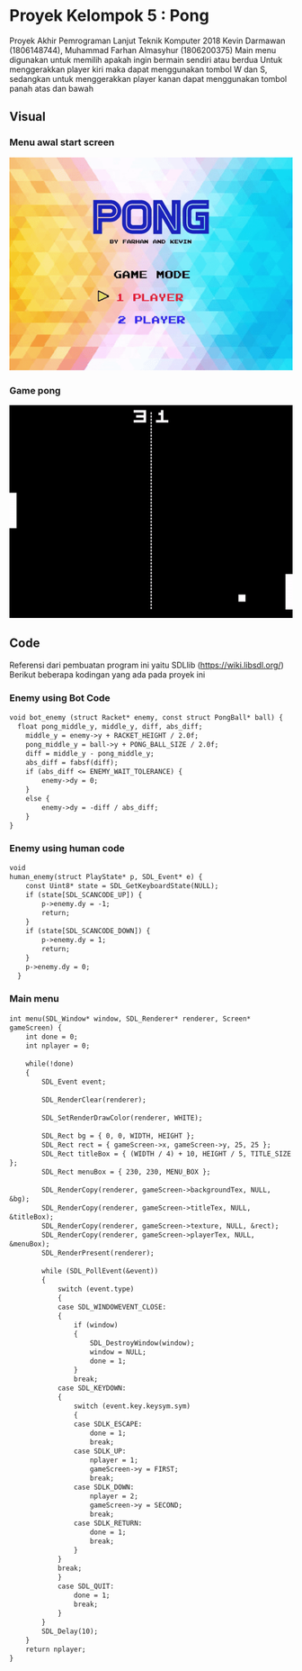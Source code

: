 # Proyek Kelompok 5 : Pong
Proyek Akhir Pemrograman Lanjut Teknik Komputer 2018 Kevin Darmawan (1806148744), Muhammad Farhan Almasyhur (1806200375)
Main menu digunakan untuk memilih apakah ingin bermain sendiri atau berdua
Untuk menggerakkan player kiri maka dapat menggunakan tombol W dan S, sedangkan untuk menggerakkan player kanan dapat menggunakan tombol panah atas dan bawah
## Visual
### Menu awal start screen
![](Media/Menu.gif)
### Game pong
![](Media/Pong.gif.gif)

## Code
Referensi dari pembuatan program ini yaitu SDLlib (https://wiki.libsdl.org/)
Berikut beberapa kodingan yang ada pada proyek ini
### Enemy using Bot Code
```
void bot_enemy (struct Racket* enemy, const struct PongBall* ball) {
  float pong_middle_y, middle_y, diff, abs_diff;
	middle_y = enemy->y + RACKET_HEIGHT / 2.0f;
	pong_middle_y = ball->y + PONG_BALL_SIZE / 2.0f;
	diff = middle_y - pong_middle_y;
	abs_diff = fabsf(diff);
	if (abs_diff <= ENEMY_WAIT_TOLERANCE) {
		enemy->dy = 0;
	}
	else {
		enemy->dy = -diff / abs_diff;
	}
}
```
### Enemy using human code
```
void
human_enemy(struct PlayState* p, SDL_Event* e) {
	const Uint8* state = SDL_GetKeyboardState(NULL);
	if (state[SDL_SCANCODE_UP]) {
		p->enemy.dy = -1;
		return;
	}
	if (state[SDL_SCANCODE_DOWN]) {
		p->enemy.dy = 1;
		return;
	}
	p->enemy.dy = 0;
  }
```

### Main menu
```
int menu(SDL_Window* window, SDL_Renderer* renderer, Screen* gameScreen) {
	int done = 0;
	int nplayer = 0;

	while(!done)
	{
		SDL_Event event;
		
		SDL_RenderClear(renderer);

		SDL_SetRenderDrawColor(renderer, WHITE);

		SDL_Rect bg = { 0, 0, WIDTH, HEIGHT };
		SDL_Rect rect = { gameScreen->x, gameScreen->y, 25, 25 };
		SDL_Rect titleBox = { (WIDTH / 4) + 10, HEIGHT / 5, TITLE_SIZE };
		SDL_Rect menuBox = { 230, 230, MENU_BOX };

		SDL_RenderCopy(renderer, gameScreen->backgroundTex, NULL, &bg);
		SDL_RenderCopy(renderer, gameScreen->titleTex, NULL, &titleBox);
		SDL_RenderCopy(renderer, gameScreen->texture, NULL, &rect);
		SDL_RenderCopy(renderer, gameScreen->playerTex, NULL, &menuBox);
		SDL_RenderPresent(renderer);

		while (SDL_PollEvent(&event))
		{
			switch (event.type)
			{
			case SDL_WINDOWEVENT_CLOSE:
			{
				if (window)
				{
					SDL_DestroyWindow(window);
					window = NULL;
					done = 1;
				}
				break;
			case SDL_KEYDOWN:
			{
				switch (event.key.keysym.sym)
				{
				case SDLK_ESCAPE:
					done = 1;
					break;
				case SDLK_UP:
					nplayer = 1;
					gameScreen->y = FIRST;
					break;
				case SDLK_DOWN:
					nplayer = 2;
					gameScreen->y = SECOND;
					break;
				case SDLK_RETURN:
					done = 1;
					break;
				}
			}
			break;
			}
			case SDL_QUIT:
				done = 1;
				break;
			}
		}
		SDL_Delay(10);
	}
	return nplayer;
}
```

### 
